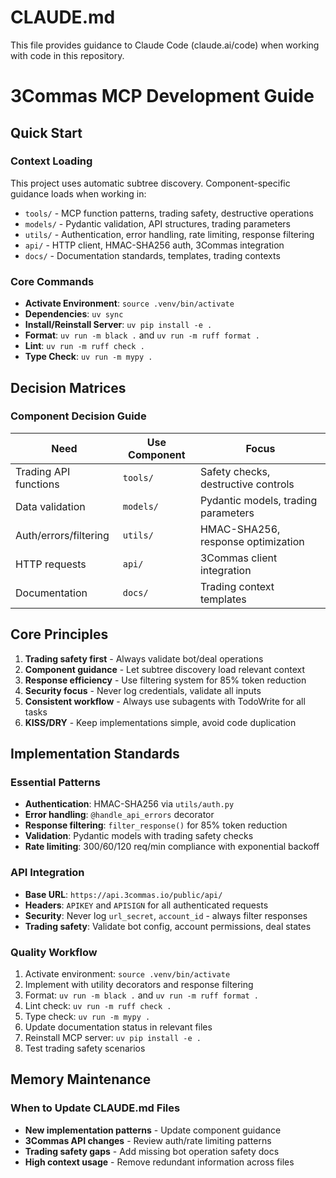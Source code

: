 # CLAUDE.md

This file provides guidance to Claude Code (claude.ai/code) when working with code in this repository.

# 3Commas MCP Development Guide

## Quick Start

### Context Loading
This project uses automatic subtree discovery. Component-specific guidance loads when working in:
- `tools/` - MCP function patterns, trading safety, destructive operations
- `models/` - Pydantic validation, API structures, trading parameters
- `utils/` - Authentication, error handling, rate limiting, response filtering
- `api/` - HTTP client, HMAC-SHA256 auth, 3Commas integration
- `docs/` - Documentation standards, templates, trading contexts

### Core Commands
- **Activate Environment**: `source .venv/bin/activate`
- **Dependencies**: `uv sync`
- **Install/Reinstall Server**: `uv pip install -e .`
- **Format**: `uv run -m black .` and `uv run -m ruff format .`
- **Lint**: `uv run -m ruff check .`
- **Type Check**: `uv run -m mypy .`

## Decision Matrices

### Component Decision Guide
| Need | Use Component | Focus |
|------|---------------|-------|
| Trading API functions | `tools/` | Safety checks, destructive controls |
| Data validation | `models/` | Pydantic models, trading parameters |
| Auth/errors/filtering | `utils/` | HMAC-SHA256, response optimization |
| HTTP requests | `api/` | 3Commas client integration |
| Documentation | `docs/` | Trading context templates |

## Core Principles
1. **Trading safety first** - Always validate bot/deal operations
2. **Component guidance** - Let subtree discovery load relevant context
3. **Response efficiency** - Use filtering system for 85% token reduction
4. **Security focus** - Never log credentials, validate all inputs
5. **Consistent workflow** - Always use subagents with TodoWrite for all tasks
6. **KISS/DRY** - Keep implementations simple, avoid code duplication

## Implementation Standards

### Essential Patterns
- **Authentication**: HMAC-SHA256 via `utils/auth.py`
- **Error handling**: `@handle_api_errors` decorator
- **Response filtering**: `filter_response()` for 85% token reduction
- **Validation**: Pydantic models with trading safety checks
- **Rate limiting**: 300/60/120 req/min compliance with exponential backoff

### API Integration
- **Base URL**: `https://api.3commas.io/public/api/`
- **Headers**: `APIKEY` and `APISIGN` for all authenticated requests
- **Security**: Never log `url_secret`, `account_id` - always filter responses
- **Trading safety**: Validate bot config, account permissions, deal states

### Quality Workflow
1. Activate environment: `source .venv/bin/activate`
2. Implement with utility decorators and response filtering
3. Format: `uv run -m black .` and `uv run -m ruff format .`
4. Lint check: `uv run -m ruff check .`
5. Type check: `uv run -m mypy .`
6. Update documentation status in relevant files
7. Reinstall MCP server: `uv pip install -e .`
8. Test trading safety scenarios

## Memory Maintenance

### When to Update CLAUDE.md Files
- **New implementation patterns** - Update component guidance
- **3Commas API changes** - Review auth/rate limiting patterns  
- **Trading safety gaps** - Add missing bot operation safety docs
- **High context usage** - Remove redundant information across files